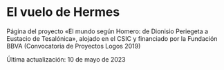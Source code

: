 # El vuelo de Hermes
Página del proyecto «El mundo según Homero: de Dionisio Periegeta a Eustacio de Tesalónica», alojado en el CSIC y financiado por la Fundación BBVA (Convocatoria de Proyectos Logos 2019)

Última actualización: 10 de mayo de 2023
